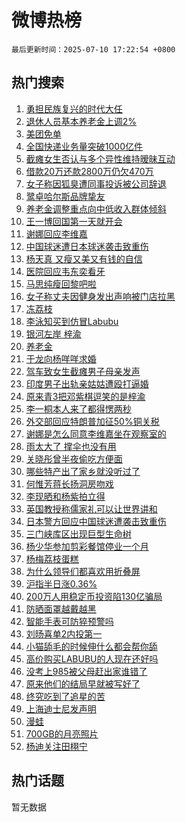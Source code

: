 # 微博热榜

`最后更新时间：2025-07-10 17:22:54 +0800`

## 热门搜索

1. [勇担民族复兴的时代大任](https://m.weibo.cn/search?containerid=100103type%3D1%26t%3D10%26q%3D%23%E5%8B%87%E6%8B%85%E6%B0%91%E6%97%8F%E5%A4%8D%E5%85%B4%E7%9A%84%E6%97%B6%E4%BB%A3%E5%A4%A7%E4%BB%BB%23&stream_entry_id=51&isnewpage=1&extparam=seat%3D1%26dgr%3D0%26cate%3D10103%26q%3D%2523%25E5%258B%2587%25E6%258B%2585%25E6%25B0%2591%25E6%2597%258F%25E5%25A4%258D%25E5%2585%25B4%25E7%259A%2584%25E6%2597%25B6%25E4%25BB%25A3%25E5%25A4%25A7%25E4%25BB%25BB%2523%26stream_entry_id%3D51%26filter_type%3Drealtimehot%26pos%3D0%26c_type%3D51%26display_time%3D1752139373%26pre_seqid%3D175213937324800560108)
1. [退休人员基本养老金上调2%](https://m.weibo.cn/search?containerid=100103type%3D1%26t%3D10%26q%3D%23%E9%80%80%E4%BC%91%E4%BA%BA%E5%91%98%E5%9F%BA%E6%9C%AC%E5%85%BB%E8%80%81%E9%87%91%E4%B8%8A%E8%B0%832%25%23&stream_entry_id=31&isnewpage=1&extparam=seat%3D1%26dgr%3D0%26realpos%3D1%26filter_type%3Drealtimehot%26pos%3D0%26c_type%3D31%26cate%3D5001%26flag%3D1%26band_rank%3D1%26lcate%3D5001%26stream_entry_id%3D31%26q%3D%2523%25E9%2580%2580%25E4%25BC%2591%25E4%25BA%25BA%25E5%2591%2598%25E5%259F%25BA%25E6%259C%25AC%25E5%2585%25BB%25E8%2580%2581%25E9%2587%2591%25E4%25B8%258A%25E8%25B0%25832%2525%2523%26display_time%3D1752139373%26pre_seqid%3D175213937324800560108)
1. [美团免单](https://m.weibo.cn/search?containerid=100103type%3D1%26t%3D10%26q%3D%E7%BE%8E%E5%9B%A2%E5%85%8D%E5%8D%95&stream_entry_id=31&isnewpage=1&extparam=seat%3D1%26dgr%3D0%26realpos%3D2%26filter_type%3Drealtimehot%26pos%3D1%26c_type%3D31%26cate%3D5001%26flag%3D2%26band_rank%3D2%26lcate%3D5001%26stream_entry_id%3D31%26q%3D%25E7%25BE%258E%25E5%259B%25A2%25E5%2585%258D%25E5%258D%2595%26display_time%3D1752139373%26pre_seqid%3D175213937324800560108)
1. [全国快递业务量突破1000亿件](https://m.weibo.cn/search?containerid=100103type%3D1%26t%3D10%26q%3D%23%E5%85%A8%E5%9B%BD%E5%BF%AB%E9%80%92%E4%B8%9A%E5%8A%A1%E9%87%8F%E7%AA%81%E7%A0%B41000%E4%BA%BF%E4%BB%B6%23&stream_entry_id=31&isnewpage=1&extparam=seat%3D1%26dgr%3D0%26realpos%3D3%26filter_type%3Drealtimehot%26pos%3D2%26c_type%3D31%26cate%3D5001%26flag%3D0%26band_rank%3D3%26lcate%3D5001%26stream_entry_id%3D31%26q%3D%2523%25E5%2585%25A8%25E5%259B%25BD%25E5%25BF%25AB%25E9%2580%2592%25E4%25B8%259A%25E5%258A%25A1%25E9%2587%258F%25E7%25AA%2581%25E7%25A0%25B41000%25E4%25BA%25BF%25E4%25BB%25B6%2523%26display_time%3D1752139373%26pre_seqid%3D175213937324800560108)
1. [截瘫女生否认与多个异性维持暧昧互动](https://m.weibo.cn/search?containerid=100103type%3D1%26t%3D10%26q%3D%23%E6%88%AA%E7%98%AB%E5%A5%B3%E7%94%9F%E5%90%A6%E8%AE%A4%E4%B8%8E%E5%A4%9A%E4%B8%AA%E5%BC%82%E6%80%A7%E7%BB%B4%E6%8C%81%E6%9A%A7%E6%98%A7%E4%BA%92%E5%8A%A8%23&stream_entry_id=31&isnewpage=1&extparam=seat%3D1%26dgr%3D0%26realpos%3D4%26filter_type%3Drealtimehot%26pos%3D3%26c_type%3D31%26cate%3D5001%26flag%3D0%26band_rank%3D4%26lcate%3D5001%26stream_entry_id%3D31%26q%3D%2523%25E6%2588%25AA%25E7%2598%25AB%25E5%25A5%25B3%25E7%2594%259F%25E5%2590%25A6%25E8%25AE%25A4%25E4%25B8%258E%25E5%25A4%259A%25E4%25B8%25AA%25E5%25BC%2582%25E6%2580%25A7%25E7%25BB%25B4%25E6%258C%2581%25E6%259A%25A7%25E6%2598%25A7%25E4%25BA%2592%25E5%258A%25A8%2523%26display_time%3D1752139373%26pre_seqid%3D175213937324800560108)
1. [借款20万还款2800万仍欠470万](https://m.weibo.cn/search?containerid=100103type%3D1%26t%3D10%26q%3D%23%E5%80%9F%E6%AC%BE20%E4%B8%87%E8%BF%98%E6%AC%BE2800%E4%B8%87%E4%BB%8D%E6%AC%A0470%E4%B8%87%23&stream_entry_id=31&isnewpage=1&extparam=seat%3D1%26dgr%3D0%26realpos%3D5%26filter_type%3Drealtimehot%26pos%3D4%26c_type%3D31%26cate%3D5001%26flag%3D0%26band_rank%3D5%26lcate%3D5001%26stream_entry_id%3D31%26q%3D%2523%25E5%2580%259F%25E6%25AC%25BE20%25E4%25B8%2587%25E8%25BF%2598%25E6%25AC%25BE2800%25E4%25B8%2587%25E4%25BB%258D%25E6%25AC%25A0470%25E4%25B8%2587%2523%26display_time%3D1752139373%26pre_seqid%3D175213937324800560108)
1. [女子称因狐臭遭同事投诉被公司辞退](https://m.weibo.cn/search?containerid=100103type%3D1%26t%3D10%26q%3D%23%E5%A5%B3%E5%AD%90%E7%A7%B0%E5%9B%A0%E7%8B%90%E8%87%AD%E9%81%AD%E5%90%8C%E4%BA%8B%E6%8A%95%E8%AF%89%E8%A2%AB%E5%85%AC%E5%8F%B8%E8%BE%9E%E9%80%80%23&stream_entry_id=31&isnewpage=1&extparam=seat%3D1%26dgr%3D0%26realpos%3D6%26filter_type%3Drealtimehot%26pos%3D5%26c_type%3D31%26cate%3D5001%26flag%3D1%26band_rank%3D6%26lcate%3D5001%26stream_entry_id%3D31%26q%3D%2523%25E5%25A5%25B3%25E5%25AD%2590%25E7%25A7%25B0%25E5%259B%25A0%25E7%258B%2590%25E8%2587%25AD%25E9%2581%25AD%25E5%2590%258C%25E4%25BA%258B%25E6%258A%2595%25E8%25AF%2589%25E8%25A2%25AB%25E5%2585%25AC%25E5%258F%25B8%25E8%25BE%259E%25E9%2580%2580%2523%26display_time%3D1752139373%26pre_seqid%3D175213937324800560108)
1. [鹭卓哈尔斯品牌挚友](https://m.weibo.cn/search?containerid=100103type%3D1%26t%3D10%26q%3D%23%E9%B9%AD%E5%8D%93%E5%93%88%E5%B0%94%E6%96%AF%E5%93%81%E7%89%8C%E6%8C%9A%E5%8F%8B%23&stream_entry_id=31&isnewpage=1&extparam=seat%3D1%26dgr%3D0%26adid%3D293317%26filter_type%3Drealtimehot%26pos%3D6%26c_type%3D31%26is_ad_pos%3D1%26cate%3D5001%26stream_entry_id%3D31%26topic_ad%3D1%26band_rank%3D7%26lcate%3D5001%26q%3D%2523%25E9%25B9%25AD%25E5%258D%2593%25E5%2593%2588%25E5%25B0%2594%25E6%2596%25AF%25E5%2593%2581%25E7%2589%258C%25E6%258C%259A%25E5%258F%258B%2523%26display_time%3D1752139373%26pre_seqid%3D175213937324800560108)
1. [养老金调整重点向中低收入群体倾斜](https://m.weibo.cn/search?containerid=100103type%3D1%26t%3D10%26q%3D%23%E5%85%BB%E8%80%81%E9%87%91%E8%B0%83%E6%95%B4%E9%87%8D%E7%82%B9%E5%90%91%E4%B8%AD%E4%BD%8E%E6%94%B6%E5%85%A5%E7%BE%A4%E4%BD%93%E5%80%BE%E6%96%9C%23&stream_entry_id=31&isnewpage=1&extparam=seat%3D1%26dgr%3D0%26realpos%3D7%26filter_type%3Drealtimehot%26pos%3D7%26c_type%3D31%26cate%3D5001%26flag%3D1%26band_rank%3D7%26lcate%3D5001%26stream_entry_id%3D31%26q%3D%2523%25E5%2585%25BB%25E8%2580%2581%25E9%2587%2591%25E8%25B0%2583%25E6%2595%25B4%25E9%2587%258D%25E7%2582%25B9%25E5%2590%2591%25E4%25B8%25AD%25E4%25BD%258E%25E6%2594%25B6%25E5%2585%25A5%25E7%25BE%25A4%25E4%25BD%2593%25E5%2580%25BE%25E6%2596%259C%2523%26display_time%3D1752139373%26pre_seqid%3D175213937324800560108)
1. [王一博回国第一天就开会](https://m.weibo.cn/search?containerid=100103type%3D1%26t%3D10%26q%3D%23%E7%8E%8B%E4%B8%80%E5%8D%9A%E5%9B%9E%E5%9B%BD%E7%AC%AC%E4%B8%80%E5%A4%A9%E5%B0%B1%E5%BC%80%E4%BC%9A%23&stream_entry_id=31&isnewpage=1&extparam=seat%3D1%26dgr%3D0%26realpos%3D8%26filter_type%3Drealtimehot%26pos%3D8%26c_type%3D31%26cate%3D5001%26flag%3D1%26band_rank%3D8%26lcate%3D5001%26stream_entry_id%3D31%26q%3D%2523%25E7%258E%258B%25E4%25B8%2580%25E5%258D%259A%25E5%259B%259E%25E5%259B%25BD%25E7%25AC%25AC%25E4%25B8%2580%25E5%25A4%25A9%25E5%25B0%25B1%25E5%25BC%2580%25E4%25BC%259A%2523%26display_time%3D1752139373%26pre_seqid%3D175213937324800560108)
1. [谢娜回应李维嘉](https://m.weibo.cn/search?containerid=100103type%3D1%26t%3D10%26q%3D%23%E8%B0%A2%E5%A8%9C%E5%9B%9E%E5%BA%94%E6%9D%8E%E7%BB%B4%E5%98%89%23&stream_entry_id=31&isnewpage=1&extparam=seat%3D1%26dgr%3D0%26realpos%3D9%26filter_type%3Drealtimehot%26pos%3D9%26c_type%3D31%26cate%3D5001%26flag%3D1%26band_rank%3D9%26lcate%3D5001%26stream_entry_id%3D31%26q%3D%2523%25E8%25B0%25A2%25E5%25A8%259C%25E5%259B%259E%25E5%25BA%2594%25E6%259D%258E%25E7%25BB%25B4%25E5%2598%2589%2523%26display_time%3D1752139373%26pre_seqid%3D175213937324800560108)
1. [中国球迷遭日本球迷袭击致重伤](https://m.weibo.cn/search?containerid=100103type%3D1%26t%3D10%26q%3D%23%E4%B8%AD%E5%9B%BD%E7%90%83%E8%BF%B7%E9%81%AD%E6%97%A5%E6%9C%AC%E7%90%83%E8%BF%B7%E8%A2%AD%E5%87%BB%E8%87%B4%E9%87%8D%E4%BC%A4%23&stream_entry_id=31&isnewpage=1&extparam=seat%3D1%26dgr%3D0%26realpos%3D10%26filter_type%3Drealtimehot%26pos%3D10%26c_type%3D31%26cate%3D5001%26flag%3D0%26band_rank%3D10%26lcate%3D5001%26stream_entry_id%3D31%26q%3D%2523%25E4%25B8%25AD%25E5%259B%25BD%25E7%2590%2583%25E8%25BF%25B7%25E9%2581%25AD%25E6%2597%25A5%25E6%259C%25AC%25E7%2590%2583%25E8%25BF%25B7%25E8%25A2%25AD%25E5%2587%25BB%25E8%2587%25B4%25E9%2587%258D%25E4%25BC%25A4%2523%26display_time%3D1752139373%26pre_seqid%3D175213937324800560108)
1. [杨天真 又瘦又美又有钱的自信](https://m.weibo.cn/search?containerid=100103type%3D1%26t%3D10%26q%3D%E6%9D%A8%E5%A4%A9%E7%9C%9F+%E5%8F%88%E7%98%A6%E5%8F%88%E7%BE%8E%E5%8F%88%E6%9C%89%E9%92%B1%E7%9A%84%E8%87%AA%E4%BF%A1&stream_entry_id=31&isnewpage=1&extparam=seat%3D1%26dgr%3D0%26realpos%3D11%26filter_type%3Drealtimehot%26pos%3D11%26c_type%3D31%26cate%3D5001%26flag%3D1%26band_rank%3D11%26lcate%3D5001%26stream_entry_id%3D31%26q%3D%25E6%259D%25A8%25E5%25A4%25A9%25E7%259C%259F%2520%25E5%258F%2588%25E7%2598%25A6%25E5%258F%2588%25E7%25BE%258E%25E5%258F%2588%25E6%259C%2589%25E9%2592%25B1%25E7%259A%2584%25E8%2587%25AA%25E4%25BF%25A1%26display_time%3D1752139373%26pre_seqid%3D175213937324800560108)
1. [医院回应韦东奕看牙](https://m.weibo.cn/search?containerid=100103type%3D1%26t%3D10%26q%3D%23%E5%8C%BB%E9%99%A2%E5%9B%9E%E5%BA%94%E9%9F%A6%E4%B8%9C%E5%A5%95%E7%9C%8B%E7%89%99%23&stream_entry_id=31&isnewpage=1&extparam=seat%3D1%26dgr%3D0%26realpos%3D12%26filter_type%3Drealtimehot%26pos%3D12%26c_type%3D31%26cate%3D5001%26flag%3D1%26band_rank%3D12%26lcate%3D5001%26stream_entry_id%3D31%26q%3D%2523%25E5%258C%25BB%25E9%2599%25A2%25E5%259B%259E%25E5%25BA%2594%25E9%259F%25A6%25E4%25B8%259C%25E5%25A5%2595%25E7%259C%258B%25E7%2589%2599%2523%26display_time%3D1752139373%26pre_seqid%3D175213937324800560108)
1. [马思纯瘦回黎吧啦](https://m.weibo.cn/search?containerid=100103type%3D1%26t%3D10%26q%3D%E9%A9%AC%E6%80%9D%E7%BA%AF%E7%98%A6%E5%9B%9E%E9%BB%8E%E5%90%A7%E5%95%A6&stream_entry_id=31&isnewpage=1&extparam=seat%3D1%26dgr%3D0%26realpos%3D13%26filter_type%3Drealtimehot%26pos%3D13%26c_type%3D31%26cate%3D5001%26flag%3D2%26band_rank%3D13%26lcate%3D5001%26stream_entry_id%3D31%26q%3D%25E9%25A9%25AC%25E6%2580%259D%25E7%25BA%25AF%25E7%2598%25A6%25E5%259B%259E%25E9%25BB%258E%25E5%2590%25A7%25E5%2595%25A6%26display_time%3D1752139373%26pre_seqid%3D175213937324800560108)
1. [女子称丈夫因健身发出声响被门店拉黑](https://m.weibo.cn/search?containerid=100103type%3D1%26t%3D10%26q%3D%23%E5%A5%B3%E5%AD%90%E7%A7%B0%E4%B8%88%E5%A4%AB%E5%9B%A0%E5%81%A5%E8%BA%AB%E5%8F%91%E5%87%BA%E5%A3%B0%E5%93%8D%E8%A2%AB%E9%97%A8%E5%BA%97%E6%8B%89%E9%BB%91%23&stream_entry_id=31&isnewpage=1&extparam=seat%3D1%26dgr%3D0%26realpos%3D14%26filter_type%3Drealtimehot%26pos%3D14%26c_type%3D31%26cate%3D5001%26flag%3D1%26band_rank%3D14%26lcate%3D5001%26stream_entry_id%3D31%26q%3D%2523%25E5%25A5%25B3%25E5%25AD%2590%25E7%25A7%25B0%25E4%25B8%2588%25E5%25A4%25AB%25E5%259B%25A0%25E5%2581%25A5%25E8%25BA%25AB%25E5%258F%2591%25E5%2587%25BA%25E5%25A3%25B0%25E5%2593%258D%25E8%25A2%25AB%25E9%2597%25A8%25E5%25BA%2597%25E6%258B%2589%25E9%25BB%2591%2523%26display_time%3D1752139373%26pre_seqid%3D175213937324800560108)
1. [冻荔枝](https://m.weibo.cn/search?containerid=100103type%3D1%26t%3D10%26q%3D%E5%86%BB%E8%8D%94%E6%9E%9D&stream_entry_id=31&isnewpage=1&extparam=seat%3D1%26dgr%3D0%26realpos%3D15%26filter_type%3Drealtimehot%26pos%3D15%26c_type%3D31%26cate%3D5001%26flag%3D1%26band_rank%3D15%26lcate%3D5001%26stream_entry_id%3D31%26q%3D%25E5%2586%25BB%25E8%258D%2594%25E6%259E%259D%26display_time%3D1752139373%26pre_seqid%3D175213937324800560108)
1. [李泳知买到仿冒Labubu](https://m.weibo.cn/search?containerid=100103type%3D1%26t%3D10%26q%3D%23%E6%9D%8E%E6%B3%B3%E7%9F%A5%E4%B9%B0%E5%88%B0%E4%BB%BF%E5%86%92Labubu%23&stream_entry_id=31&isnewpage=1&extparam=seat%3D1%26dgr%3D0%26realpos%3D16%26filter_type%3Drealtimehot%26pos%3D16%26c_type%3D31%26cate%3D5001%26flag%3D1%26band_rank%3D16%26lcate%3D5001%26stream_entry_id%3D31%26q%3D%2523%25E6%259D%258E%25E6%25B3%25B3%25E7%259F%25A5%25E4%25B9%25B0%25E5%2588%25B0%25E4%25BB%25BF%25E5%2586%2592Labubu%2523%26display_time%3D1752139373%26pre_seqid%3D175213937324800560108)
1. [银河左岸 梓渝](https://m.weibo.cn/search?containerid=100103type%3D1%26t%3D10%26q%3D%E9%93%B6%E6%B2%B3%E5%B7%A6%E5%B2%B8+%E6%A2%93%E6%B8%9D&stream_entry_id=31&isnewpage=1&extparam=seat%3D1%26dgr%3D0%26realpos%3D17%26filter_type%3Drealtimehot%26pos%3D17%26c_type%3D31%26cate%3D5001%26flag%3D0%26band_rank%3D17%26lcate%3D5001%26stream_entry_id%3D31%26q%3D%25E9%2593%25B6%25E6%25B2%25B3%25E5%25B7%25A6%25E5%25B2%25B8%2520%25E6%25A2%2593%25E6%25B8%259D%26display_time%3D1752139373%26pre_seqid%3D175213937324800560108)
1. [养老金](https://m.weibo.cn/search?containerid=100103type%3D1%26t%3D10%26q%3D%E5%85%BB%E8%80%81%E9%87%91&stream_entry_id=31&isnewpage=1&extparam=seat%3D1%26dgr%3D0%26realpos%3D18%26filter_type%3Drealtimehot%26pos%3D18%26c_type%3D31%26cate%3D5001%26flag%3D1%26band_rank%3D18%26lcate%3D5001%26stream_entry_id%3D31%26q%3D%25E5%2585%25BB%25E8%2580%2581%25E9%2587%2591%26display_time%3D1752139373%26pre_seqid%3D175213937324800560108)
1. [于龙向杨咩咩求婚](https://m.weibo.cn/search?containerid=100103type%3D1%26t%3D10%26q%3D%E4%BA%8E%E9%BE%99%E5%90%91%E6%9D%A8%E5%92%A9%E5%92%A9%E6%B1%82%E5%A9%9A&stream_entry_id=31&isnewpage=1&extparam=seat%3D1%26dgr%3D0%26realpos%3D19%26filter_type%3Drealtimehot%26pos%3D19%26c_type%3D31%26cate%3D5001%26flag%3D1%26band_rank%3D19%26lcate%3D5001%26stream_entry_id%3D31%26q%3D%25E4%25BA%258E%25E9%25BE%2599%25E5%2590%2591%25E6%259D%25A8%25E5%2592%25A9%25E5%2592%25A9%25E6%25B1%2582%25E5%25A9%259A%26display_time%3D1752139373%26pre_seqid%3D175213937324800560108)
1. [驾车致女生截瘫男子母亲发声](https://m.weibo.cn/search?containerid=100103type%3D1%26t%3D10%26q%3D%23%E9%A9%BE%E8%BD%A6%E8%87%B4%E5%A5%B3%E7%94%9F%E6%88%AA%E7%98%AB%E7%94%B7%E5%AD%90%E6%AF%8D%E4%BA%B2%E5%8F%91%E5%A3%B0%23&stream_entry_id=31&isnewpage=1&extparam=seat%3D1%26dgr%3D0%26realpos%3D20%26filter_type%3Drealtimehot%26pos%3D20%26c_type%3D31%26cate%3D5001%26flag%3D0%26band_rank%3D20%26lcate%3D5001%26stream_entry_id%3D31%26q%3D%2523%25E9%25A9%25BE%25E8%25BD%25A6%25E8%2587%25B4%25E5%25A5%25B3%25E7%2594%259F%25E6%2588%25AA%25E7%2598%25AB%25E7%2594%25B7%25E5%25AD%2590%25E6%25AF%258D%25E4%25BA%25B2%25E5%258F%2591%25E5%25A3%25B0%2523%26display_time%3D1752139373%26pre_seqid%3D175213937324800560108)
1. [印度男子出轨亲姑姑遭殴打逼婚](https://m.weibo.cn/search?containerid=100103type%3D1%26t%3D10%26q%3D%23%E5%8D%B0%E5%BA%A6%E7%94%B7%E5%AD%90%E5%87%BA%E8%BD%A8%E4%BA%B2%E5%A7%91%E5%A7%91%E9%81%AD%E6%AE%B4%E6%89%93%E9%80%BC%E5%A9%9A%23&stream_entry_id=31&isnewpage=1&extparam=seat%3D1%26dgr%3D0%26realpos%3D21%26filter_type%3Drealtimehot%26pos%3D21%26c_type%3D31%26cate%3D5001%26flag%3D0%26band_rank%3D21%26lcate%3D5001%26stream_entry_id%3D31%26q%3D%2523%25E5%258D%25B0%25E5%25BA%25A6%25E7%2594%25B7%25E5%25AD%2590%25E5%2587%25BA%25E8%25BD%25A8%25E4%25BA%25B2%25E5%25A7%2591%25E5%25A7%2591%25E9%2581%25AD%25E6%25AE%25B4%25E6%2589%2593%25E9%2580%25BC%25E5%25A9%259A%2523%26display_time%3D1752139373%26pre_seqid%3D175213937324800560108)
1. [原来青3把邓紫棋逗笑的是梓渝](https://m.weibo.cn/search?containerid=100103type%3D1%26t%3D10%26q%3D%E5%8E%9F%E6%9D%A5%E9%9D%923%E6%8A%8A%E9%82%93%E7%B4%AB%E6%A3%8B%E9%80%97%E7%AC%91%E7%9A%84%E6%98%AF%E6%A2%93%E6%B8%9D&stream_entry_id=31&isnewpage=1&extparam=seat%3D1%26dgr%3D0%26realpos%3D22%26filter_type%3Drealtimehot%26pos%3D22%26c_type%3D31%26cate%3D5001%26flag%3D1%26band_rank%3D22%26lcate%3D5001%26stream_entry_id%3D31%26q%3D%25E5%258E%259F%25E6%259D%25A5%25E9%259D%25923%25E6%258A%258A%25E9%2582%2593%25E7%25B4%25AB%25E6%25A3%258B%25E9%2580%2597%25E7%25AC%2591%25E7%259A%2584%25E6%2598%25AF%25E6%25A2%2593%25E6%25B8%259D%26display_time%3D1752139373%26pre_seqid%3D175213937324800560108)
1. [李一桐本人来了都得愣两秒](https://m.weibo.cn/search?containerid=100103type%3D1%26t%3D10%26q%3D%E6%9D%8E%E4%B8%80%E6%A1%90%E6%9C%AC%E4%BA%BA%E6%9D%A5%E4%BA%86%E9%83%BD%E5%BE%97%E6%84%A3%E4%B8%A4%E7%A7%92&stream_entry_id=31&isnewpage=1&extparam=seat%3D1%26dgr%3D0%26realpos%3D23%26filter_type%3Drealtimehot%26pos%3D23%26c_type%3D31%26cate%3D5001%26flag%3D1%26band_rank%3D23%26lcate%3D5001%26stream_entry_id%3D31%26q%3D%25E6%259D%258E%25E4%25B8%2580%25E6%25A1%2590%25E6%259C%25AC%25E4%25BA%25BA%25E6%259D%25A5%25E4%25BA%2586%25E9%2583%25BD%25E5%25BE%2597%25E6%2584%25A3%25E4%25B8%25A4%25E7%25A7%2592%26display_time%3D1752139373%26pre_seqid%3D175213937324800560108)
1. [外交部回应特朗普加征50%铜关税](https://m.weibo.cn/search?containerid=100103type%3D1%26t%3D10%26q%3D%23%E5%A4%96%E4%BA%A4%E9%83%A8%E5%9B%9E%E5%BA%94%E7%89%B9%E6%9C%97%E6%99%AE%E5%8A%A0%E5%BE%8150%25%E9%93%9C%E5%85%B3%E7%A8%8E%23&stream_entry_id=31&isnewpage=1&extparam=seat%3D1%26dgr%3D0%26realpos%3D24%26filter_type%3Drealtimehot%26pos%3D24%26c_type%3D31%26cate%3D5001%26flag%3D1%26band_rank%3D24%26lcate%3D5001%26stream_entry_id%3D31%26q%3D%2523%25E5%25A4%2596%25E4%25BA%25A4%25E9%2583%25A8%25E5%259B%259E%25E5%25BA%2594%25E7%2589%25B9%25E6%259C%2597%25E6%2599%25AE%25E5%258A%25A0%25E5%25BE%258150%2525%25E9%2593%259C%25E5%2585%25B3%25E7%25A8%258E%2523%26display_time%3D1752139373%26pre_seqid%3D175213937324800560108)
1. [谢娜是怎么同意李维嘉坐在观察室的](https://m.weibo.cn/search?containerid=100103type%3D1%26t%3D10%26q%3D%E8%B0%A2%E5%A8%9C%E6%98%AF%E6%80%8E%E4%B9%88%E5%90%8C%E6%84%8F%E6%9D%8E%E7%BB%B4%E5%98%89%E5%9D%90%E5%9C%A8%E8%A7%82%E5%AF%9F%E5%AE%A4%E7%9A%84&stream_entry_id=31&isnewpage=1&extparam=seat%3D1%26dgr%3D0%26realpos%3D25%26filter_type%3Drealtimehot%26pos%3D25%26c_type%3D31%26cate%3D5001%26flag%3D1%26band_rank%3D25%26lcate%3D5001%26stream_entry_id%3D31%26q%3D%25E8%25B0%25A2%25E5%25A8%259C%25E6%2598%25AF%25E6%2580%258E%25E4%25B9%2588%25E5%2590%258C%25E6%2584%258F%25E6%259D%258E%25E7%25BB%25B4%25E5%2598%2589%25E5%259D%2590%25E5%259C%25A8%25E8%25A7%2582%25E5%25AF%259F%25E5%25AE%25A4%25E7%259A%2584%26display_time%3D1752139373%26pre_seqid%3D175213937324800560108)
1. [雨太大了 撑伞也没有用](https://m.weibo.cn/search?containerid=100103type%3D1%26t%3D10%26q%3D%E9%9B%A8%E5%A4%AA%E5%A4%A7%E4%BA%86+%E6%92%91%E4%BC%9E%E4%B9%9F%E6%B2%A1%E6%9C%89%E7%94%A8&stream_entry_id=31&isnewpage=1&extparam=seat%3D1%26dgr%3D0%26realpos%3D26%26filter_type%3Drealtimehot%26pos%3D26%26c_type%3D31%26cate%3D5001%26flag%3D1%26band_rank%3D26%26lcate%3D5001%26stream_entry_id%3D31%26q%3D%25E9%259B%25A8%25E5%25A4%25AA%25E5%25A4%25A7%25E4%25BA%2586%2520%25E6%2592%2591%25E4%25BC%259E%25E4%25B9%259F%25E6%25B2%25A1%25E6%259C%2589%25E7%2594%25A8%26display_time%3D1752139373%26pre_seqid%3D175213937324800560108)
1. [关晓彤曾半夜偷吃方便面](https://m.weibo.cn/search?containerid=100103type%3D1%26t%3D10%26q%3D%23%E5%85%B3%E6%99%93%E5%BD%A4%E6%9B%BE%E5%8D%8A%E5%A4%9C%E5%81%B7%E5%90%83%E6%96%B9%E4%BE%BF%E9%9D%A2%23&stream_entry_id=31&isnewpage=1&extparam=seat%3D1%26dgr%3D0%26realpos%3D27%26filter_type%3Drealtimehot%26pos%3D27%26c_type%3D31%26cate%3D5001%26flag%3D0%26band_rank%3D27%26lcate%3D5001%26stream_entry_id%3D31%26q%3D%2523%25E5%2585%25B3%25E6%2599%2593%25E5%25BD%25A4%25E6%259B%25BE%25E5%258D%258A%25E5%25A4%259C%25E5%2581%25B7%25E5%2590%2583%25E6%2596%25B9%25E4%25BE%25BF%25E9%259D%25A2%2523%26display_time%3D1752139373%26pre_seqid%3D175213937324800560108)
1. [哪些特产出了家乡就没听过了](https://m.weibo.cn/search?containerid=100103type%3D1%26t%3D10%26q%3D%E5%93%AA%E4%BA%9B%E7%89%B9%E4%BA%A7%E5%87%BA%E4%BA%86%E5%AE%B6%E4%B9%A1%E5%B0%B1%E6%B2%A1%E5%90%AC%E8%BF%87%E4%BA%86&stream_entry_id=31&isnewpage=1&extparam=seat%3D1%26dgr%3D0%26realpos%3D28%26filter_type%3Drealtimehot%26pos%3D28%26c_type%3D31%26cate%3D5001%26flag%3D1%26band_rank%3D28%26lcate%3D5001%26stream_entry_id%3D31%26q%3D%25E5%2593%25AA%25E4%25BA%259B%25E7%2589%25B9%25E4%25BA%25A7%25E5%2587%25BA%25E4%25BA%2586%25E5%25AE%25B6%25E4%25B9%25A1%25E5%25B0%25B1%25E6%25B2%25A1%25E5%2590%25AC%25E8%25BF%2587%25E4%25BA%2586%26display_time%3D1752139373%26pre_seqid%3D175213937324800560108)
1. [何惟芳蒋长扬洞房吻戏](https://m.weibo.cn/search?containerid=100103type%3D1%26t%3D10%26q%3D%23%E4%BD%95%E6%83%9F%E8%8A%B3%E8%92%8B%E9%95%BF%E6%89%AC%E6%B4%9E%E6%88%BF%E5%90%BB%E6%88%8F%23&stream_entry_id=31&isnewpage=1&extparam=seat%3D1%26dgr%3D0%26realpos%3D29%26filter_type%3Drealtimehot%26pos%3D29%26c_type%3D31%26cate%3D5001%26flag%3D1%26band_rank%3D29%26lcate%3D5001%26stream_entry_id%3D31%26q%3D%2523%25E4%25BD%2595%25E6%2583%259F%25E8%258A%25B3%25E8%2592%258B%25E9%2595%25BF%25E6%2589%25AC%25E6%25B4%259E%25E6%2588%25BF%25E5%2590%25BB%25E6%2588%258F%2523%26display_time%3D1752139373%26pre_seqid%3D175213937324800560108)
1. [李现晒和杨紫拍立得](https://m.weibo.cn/search?containerid=100103type%3D1%26t%3D10%26q%3D%23%E6%9D%8E%E7%8E%B0%E6%99%92%E5%92%8C%E6%9D%A8%E7%B4%AB%E6%8B%8D%E7%AB%8B%E5%BE%97%23&stream_entry_id=31&isnewpage=1&extparam=seat%3D1%26dgr%3D0%26realpos%3D30%26filter_type%3Drealtimehot%26pos%3D30%26c_type%3D31%26cate%3D5001%26flag%3D0%26band_rank%3D30%26lcate%3D5001%26stream_entry_id%3D31%26q%3D%2523%25E6%259D%258E%25E7%258E%25B0%25E6%2599%2592%25E5%2592%258C%25E6%259D%25A8%25E7%25B4%25AB%25E6%258B%258D%25E7%25AB%258B%25E5%25BE%2597%2523%26display_time%3D1752139373%26pre_seqid%3D175213937324800560108)
1. [英国教授称儒家礼可以让世界讲和](https://m.weibo.cn/search?containerid=100103type%3D1%26t%3D10%26q%3D%23%E8%8B%B1%E5%9B%BD%E6%95%99%E6%8E%88%E7%A7%B0%E5%84%92%E5%AE%B6%E7%A4%BC%E5%8F%AF%E4%BB%A5%E8%AE%A9%E4%B8%96%E7%95%8C%E8%AE%B2%E5%92%8C%23&stream_entry_id=31&isnewpage=1&extparam=seat%3D1%26dgr%3D0%26realpos%3D31%26filter_type%3Drealtimehot%26pos%3D31%26c_type%3D31%26cate%3D5001%26flag%3D0%26band_rank%3D31%26lcate%3D5001%26stream_entry_id%3D31%26q%3D%2523%25E8%258B%25B1%25E5%259B%25BD%25E6%2595%2599%25E6%258E%2588%25E7%25A7%25B0%25E5%2584%2592%25E5%25AE%25B6%25E7%25A4%25BC%25E5%258F%25AF%25E4%25BB%25A5%25E8%25AE%25A9%25E4%25B8%2596%25E7%2595%258C%25E8%25AE%25B2%25E5%2592%258C%2523%26display_time%3D1752139373%26pre_seqid%3D175213937324800560108)
1. [日本警方回应中国球迷遭袭击致重伤](https://m.weibo.cn/search?containerid=100103type%3D1%26t%3D10%26q%3D%23%E6%97%A5%E6%9C%AC%E8%AD%A6%E6%96%B9%E5%9B%9E%E5%BA%94%E4%B8%AD%E5%9B%BD%E7%90%83%E8%BF%B7%E9%81%AD%E8%A2%AD%E5%87%BB%E8%87%B4%E9%87%8D%E4%BC%A4%23&stream_entry_id=31&isnewpage=1&extparam=seat%3D1%26dgr%3D0%26realpos%3D32%26filter_type%3Drealtimehot%26pos%3D32%26c_type%3D31%26cate%3D5001%26flag%3D1%26band_rank%3D32%26lcate%3D5001%26stream_entry_id%3D31%26q%3D%2523%25E6%2597%25A5%25E6%259C%25AC%25E8%25AD%25A6%25E6%2596%25B9%25E5%259B%259E%25E5%25BA%2594%25E4%25B8%25AD%25E5%259B%25BD%25E7%2590%2583%25E8%25BF%25B7%25E9%2581%25AD%25E8%25A2%25AD%25E5%2587%25BB%25E8%2587%25B4%25E9%2587%258D%25E4%25BC%25A4%2523%26display_time%3D1752139373%26pre_seqid%3D175213937324800560108)
1. [三门峡库区出现巨型生命树](https://m.weibo.cn/search?containerid=100103type%3D1%26t%3D10%26q%3D%23%E4%B8%89%E9%97%A8%E5%B3%A1%E5%BA%93%E5%8C%BA%E5%87%BA%E7%8E%B0%E5%B7%A8%E5%9E%8B%E7%94%9F%E5%91%BD%E6%A0%91%23&stream_entry_id=31&isnewpage=1&extparam=seat%3D1%26dgr%3D0%26realpos%3D33%26filter_type%3Drealtimehot%26pos%3D33%26c_type%3D31%26cate%3D5001%26flag%3D1%26band_rank%3D33%26lcate%3D5001%26stream_entry_id%3D31%26q%3D%2523%25E4%25B8%2589%25E9%2597%25A8%25E5%25B3%25A1%25E5%25BA%2593%25E5%258C%25BA%25E5%2587%25BA%25E7%258E%25B0%25E5%25B7%25A8%25E5%259E%258B%25E7%2594%259F%25E5%2591%25BD%25E6%25A0%2591%2523%26display_time%3D1752139373%26pre_seqid%3D175213937324800560108)
1. [杨少华参加剪彩餐馆停业一个月](https://m.weibo.cn/search?containerid=100103type%3D1%26t%3D10%26q%3D%23%E6%9D%A8%E5%B0%91%E5%8D%8E%E5%8F%82%E5%8A%A0%E5%89%AA%E5%BD%A9%E9%A4%90%E9%A6%86%E5%81%9C%E4%B8%9A%E4%B8%80%E4%B8%AA%E6%9C%88%23&stream_entry_id=31&isnewpage=1&extparam=seat%3D1%26dgr%3D0%26realpos%3D34%26filter_type%3Drealtimehot%26pos%3D34%26c_type%3D31%26cate%3D5001%26flag%3D1%26band_rank%3D34%26lcate%3D5001%26stream_entry_id%3D31%26q%3D%2523%25E6%259D%25A8%25E5%25B0%2591%25E5%258D%258E%25E5%258F%2582%25E5%258A%25A0%25E5%2589%25AA%25E5%25BD%25A9%25E9%25A4%2590%25E9%25A6%2586%25E5%2581%259C%25E4%25B8%259A%25E4%25B8%2580%25E4%25B8%25AA%25E6%259C%2588%2523%26display_time%3D1752139373%26pre_seqid%3D175213937324800560108)
1. [杨梅荔枝蛋糕](https://m.weibo.cn/search?containerid=100103type%3D1%26t%3D10%26q%3D%E6%9D%A8%E6%A2%85%E8%8D%94%E6%9E%9D%E8%9B%8B%E7%B3%95&stream_entry_id=31&isnewpage=1&extparam=seat%3D1%26dgr%3D0%26realpos%3D35%26filter_type%3Drealtimehot%26pos%3D35%26c_type%3D31%26cate%3D5001%26flag%3D1%26band_rank%3D35%26lcate%3D5001%26stream_entry_id%3D31%26q%3D%25E6%259D%25A8%25E6%25A2%2585%25E8%258D%2594%25E6%259E%259D%25E8%259B%258B%25E7%25B3%2595%26display_time%3D1752139373%26pre_seqid%3D175213937324800560108)
1. [为什么领导们都喜欢用折叠屏](https://m.weibo.cn/search?containerid=100103type%3D1%26t%3D10%26q%3D%E4%B8%BA%E4%BB%80%E4%B9%88%E9%A2%86%E5%AF%BC%E4%BB%AC%E9%83%BD%E5%96%9C%E6%AC%A2%E7%94%A8%E6%8A%98%E5%8F%A0%E5%B1%8F&stream_entry_id=31&isnewpage=1&extparam=seat%3D1%26dgr%3D0%26realpos%3D36%26filter_type%3Drealtimehot%26pos%3D36%26c_type%3D31%26cate%3D5001%26flag%3D1%26band_rank%3D36%26lcate%3D5001%26stream_entry_id%3D31%26q%3D%25E4%25B8%25BA%25E4%25BB%2580%25E4%25B9%2588%25E9%25A2%2586%25E5%25AF%25BC%25E4%25BB%25AC%25E9%2583%25BD%25E5%2596%259C%25E6%25AC%25A2%25E7%2594%25A8%25E6%258A%2598%25E5%258F%25A0%25E5%25B1%258F%26display_time%3D1752139373%26pre_seqid%3D175213937324800560108)
1. [沪指半日涨0.36%](https://m.weibo.cn/search?containerid=100103type%3D1%26t%3D10%26q%3D%23%E6%B2%AA%E6%8C%87%E5%8D%8A%E6%97%A5%E6%B6%A80.36%25%23&stream_entry_id=31&isnewpage=1&extparam=seat%3D1%26dgr%3D0%26realpos%3D37%26filter_type%3Drealtimehot%26pos%3D37%26c_type%3D31%26cate%3D5001%26flag%3D1%26band_rank%3D37%26lcate%3D5001%26stream_entry_id%3D31%26q%3D%2523%25E6%25B2%25AA%25E6%258C%2587%25E5%258D%258A%25E6%2597%25A5%25E6%25B6%25A80.36%2525%2523%26display_time%3D1752139373%26pre_seqid%3D175213937324800560108)
1. [200万人用稳定币投资陷130亿骗局](https://m.weibo.cn/search?containerid=100103type%3D1%26t%3D10%26q%3D%23200%E4%B8%87%E4%BA%BA%E7%94%A8%E7%A8%B3%E5%AE%9A%E5%B8%81%E6%8A%95%E8%B5%84%E9%99%B7130%E4%BA%BF%E9%AA%97%E5%B1%80%23&stream_entry_id=31&isnewpage=1&extparam=seat%3D1%26dgr%3D0%26realpos%3D38%26filter_type%3Drealtimehot%26pos%3D38%26c_type%3D31%26cate%3D5001%26flag%3D1%26band_rank%3D38%26lcate%3D5001%26stream_entry_id%3D31%26q%3D%2523200%25E4%25B8%2587%25E4%25BA%25BA%25E7%2594%25A8%25E7%25A8%25B3%25E5%25AE%259A%25E5%25B8%2581%25E6%258A%2595%25E8%25B5%2584%25E9%2599%25B7130%25E4%25BA%25BF%25E9%25AA%2597%25E5%25B1%2580%2523%26display_time%3D1752139373%26pre_seqid%3D175213937324800560108)
1. [防晒面罩越戴越黑](https://m.weibo.cn/search?containerid=100103type%3D1%26t%3D10%26q%3D%23%E9%98%B2%E6%99%92%E9%9D%A2%E7%BD%A9%E8%B6%8A%E6%88%B4%E8%B6%8A%E9%BB%91%23&stream_entry_id=31&isnewpage=1&extparam=seat%3D1%26dgr%3D0%26realpos%3D39%26filter_type%3Drealtimehot%26pos%3D39%26c_type%3D31%26cate%3D5001%26flag%3D0%26band_rank%3D39%26lcate%3D5001%26stream_entry_id%3D31%26q%3D%2523%25E9%2598%25B2%25E6%2599%2592%25E9%259D%25A2%25E7%25BD%25A9%25E8%25B6%258A%25E6%2588%25B4%25E8%25B6%258A%25E9%25BB%2591%2523%26display_time%3D1752139373%26pre_seqid%3D175213937324800560108)
1. [智能手表可防猝预警吗](https://m.weibo.cn/search?containerid=100103type%3D1%26t%3D10%26q%3D%23%E6%99%BA%E8%83%BD%E6%89%8B%E8%A1%A8%E5%8F%AF%E9%98%B2%E7%8C%9D%E9%A2%84%E8%AD%A6%E5%90%97%23&stream_entry_id=31&isnewpage=1&extparam=seat%3D1%26dgr%3D0%26realpos%3D40%26filter_type%3Drealtimehot%26pos%3D40%26c_type%3D31%26cate%3D5001%26flag%3D1%26band_rank%3D40%26lcate%3D5001%26stream_entry_id%3D31%26q%3D%2523%25E6%2599%25BA%25E8%2583%25BD%25E6%2589%258B%25E8%25A1%25A8%25E5%258F%25AF%25E9%2598%25B2%25E7%258C%259D%25E9%25A2%2584%25E8%25AD%25A6%25E5%2590%2597%2523%26display_time%3D1752139373%26pre_seqid%3D175213937324800560108)
1. [刘旸喜单2内投第一](https://m.weibo.cn/search?containerid=100103type%3D1%26t%3D10%26q%3D%E5%88%98%E6%97%B8%E5%96%9C%E5%8D%952%E5%86%85%E6%8A%95%E7%AC%AC%E4%B8%80&stream_entry_id=31&isnewpage=1&extparam=seat%3D1%26dgr%3D0%26realpos%3D41%26filter_type%3Drealtimehot%26pos%3D41%26c_type%3D31%26cate%3D5001%26flag%3D1%26band_rank%3D41%26lcate%3D5001%26stream_entry_id%3D31%26q%3D%25E5%2588%2598%25E6%2597%25B8%25E5%2596%259C%25E5%258D%25952%25E5%2586%2585%25E6%258A%2595%25E7%25AC%25AC%25E4%25B8%2580%26display_time%3D1752139373%26pre_seqid%3D175213937324800560108)
1. [小猫舔毛的时候伸什么都会帮你舔](https://m.weibo.cn/search?containerid=100103type%3D1%26t%3D10%26q%3D%23%E5%B0%8F%E7%8C%AB%E8%88%94%E6%AF%9B%E7%9A%84%E6%97%B6%E5%80%99%E4%BC%B8%E4%BB%80%E4%B9%88%E9%83%BD%E4%BC%9A%E5%B8%AE%E4%BD%A0%E8%88%94%23&stream_entry_id=31&isnewpage=1&extparam=seat%3D1%26dgr%3D0%26realpos%3D42%26filter_type%3Drealtimehot%26pos%3D42%26c_type%3D31%26cate%3D5001%26flag%3D1%26band_rank%3D42%26lcate%3D5001%26stream_entry_id%3D31%26q%3D%2523%25E5%25B0%258F%25E7%258C%25AB%25E8%2588%2594%25E6%25AF%259B%25E7%259A%2584%25E6%2597%25B6%25E5%2580%2599%25E4%25BC%25B8%25E4%25BB%2580%25E4%25B9%2588%25E9%2583%25BD%25E4%25BC%259A%25E5%25B8%25AE%25E4%25BD%25A0%25E8%2588%2594%2523%26display_time%3D1752139373%26pre_seqid%3D175213937324800560108)
1. [高价购买LABUBU的人现在还好吗](https://m.weibo.cn/search?containerid=100103type%3D1%26t%3D10%26q%3D%23%E9%AB%98%E4%BB%B7%E8%B4%AD%E4%B9%B0LABUBU%E7%9A%84%E4%BA%BA%E7%8E%B0%E5%9C%A8%E8%BF%98%E5%A5%BD%E5%90%97%23&stream_entry_id=31&isnewpage=1&extparam=seat%3D1%26dgr%3D0%26realpos%3D43%26filter_type%3Drealtimehot%26pos%3D43%26c_type%3D31%26cate%3D5001%26flag%3D1%26band_rank%3D43%26lcate%3D5001%26stream_entry_id%3D31%26q%3D%2523%25E9%25AB%2598%25E4%25BB%25B7%25E8%25B4%25AD%25E4%25B9%25B0LABUBU%25E7%259A%2584%25E4%25BA%25BA%25E7%258E%25B0%25E5%259C%25A8%25E8%25BF%2598%25E5%25A5%25BD%25E5%2590%2597%2523%26display_time%3D1752139373%26pre_seqid%3D175213937324800560108)
1. [没考上985被父母赶出家谁错了](https://m.weibo.cn/search?containerid=100103type%3D1%26t%3D10%26q%3D%23%E6%B2%A1%E8%80%83%E4%B8%8A985%E8%A2%AB%E7%88%B6%E6%AF%8D%E8%B5%B6%E5%87%BA%E5%AE%B6%E8%B0%81%E9%94%99%E4%BA%86%23&stream_entry_id=31&isnewpage=1&extparam=seat%3D1%26dgr%3D0%26realpos%3D44%26filter_type%3Drealtimehot%26pos%3D44%26c_type%3D31%26cate%3D5001%26flag%3D0%26band_rank%3D44%26lcate%3D5001%26stream_entry_id%3D31%26q%3D%2523%25E6%25B2%25A1%25E8%2580%2583%25E4%25B8%258A985%25E8%25A2%25AB%25E7%2588%25B6%25E6%25AF%258D%25E8%25B5%25B6%25E5%2587%25BA%25E5%25AE%25B6%25E8%25B0%2581%25E9%2594%2599%25E4%25BA%2586%2523%26display_time%3D1752139373%26pre_seqid%3D175213937324800560108)
1. [原来他们的结局早就被写好了](https://m.weibo.cn/search?containerid=100103type%3D1%26t%3D10%26q%3D%E5%8E%9F%E6%9D%A5%E4%BB%96%E4%BB%AC%E7%9A%84%E7%BB%93%E5%B1%80%E6%97%A9%E5%B0%B1%E8%A2%AB%E5%86%99%E5%A5%BD%E4%BA%86&stream_entry_id=31&isnewpage=1&extparam=seat%3D1%26dgr%3D0%26realpos%3D45%26filter_type%3Drealtimehot%26pos%3D45%26c_type%3D31%26cate%3D5001%26flag%3D1%26band_rank%3D45%26lcate%3D5001%26stream_entry_id%3D31%26q%3D%25E5%258E%259F%25E6%259D%25A5%25E4%25BB%2596%25E4%25BB%25AC%25E7%259A%2584%25E7%25BB%2593%25E5%25B1%2580%25E6%2597%25A9%25E5%25B0%25B1%25E8%25A2%25AB%25E5%2586%2599%25E5%25A5%25BD%25E4%25BA%2586%26display_time%3D1752139373%26pre_seqid%3D175213937324800560108)
1. [终究吃到了追星的苦](https://m.weibo.cn/search?containerid=100103type%3D1%26t%3D10%26q%3D%E7%BB%88%E7%A9%B6%E5%90%83%E5%88%B0%E4%BA%86%E8%BF%BD%E6%98%9F%E7%9A%84%E8%8B%A6&stream_entry_id=31&isnewpage=1&extparam=seat%3D1%26dgr%3D0%26realpos%3D46%26filter_type%3Drealtimehot%26pos%3D46%26c_type%3D31%26cate%3D5001%26flag%3D1%26band_rank%3D46%26lcate%3D5001%26stream_entry_id%3D31%26q%3D%25E7%25BB%2588%25E7%25A9%25B6%25E5%2590%2583%25E5%2588%25B0%25E4%25BA%2586%25E8%25BF%25BD%25E6%2598%259F%25E7%259A%2584%25E8%258B%25A6%26display_time%3D1752139373%26pre_seqid%3D175213937324800560108)
1. [上海迪士尼发声明](https://m.weibo.cn/search?containerid=100103type%3D1%26t%3D10%26q%3D%23%E4%B8%8A%E6%B5%B7%E8%BF%AA%E5%A3%AB%E5%B0%BC%E5%8F%91%E5%A3%B0%E6%98%8E%23&stream_entry_id=31&isnewpage=1&extparam=seat%3D1%26dgr%3D0%26realpos%3D47%26filter_type%3Drealtimehot%26pos%3D47%26c_type%3D31%26cate%3D5001%26flag%3D1%26band_rank%3D47%26lcate%3D5001%26stream_entry_id%3D31%26q%3D%2523%25E4%25B8%258A%25E6%25B5%25B7%25E8%25BF%25AA%25E5%25A3%25AB%25E5%25B0%25BC%25E5%258F%2591%25E5%25A3%25B0%25E6%2598%258E%2523%26display_time%3D1752139373%26pre_seqid%3D175213937324800560108)
1. [漫蛙](https://m.weibo.cn/search?containerid=100103type%3D1%26t%3D10%26q%3D%E6%BC%AB%E8%9B%99&stream_entry_id=31&isnewpage=1&extparam=seat%3D1%26dgr%3D0%26realpos%3D48%26filter_type%3Drealtimehot%26pos%3D48%26c_type%3D31%26cate%3D5001%26flag%3D1%26band_rank%3D48%26lcate%3D5001%26stream_entry_id%3D31%26q%3D%25E6%25BC%25AB%25E8%259B%2599%26display_time%3D1752139373%26pre_seqid%3D175213937324800560108)
1. [700GB的月亮照片](https://m.weibo.cn/search?containerid=100103type%3D1%26t%3D10%26q%3D700GB%E7%9A%84%E6%9C%88%E4%BA%AE%E7%85%A7%E7%89%87&stream_entry_id=31&isnewpage=1&extparam=seat%3D1%26dgr%3D0%26realpos%3D49%26filter_type%3Drealtimehot%26pos%3D49%26c_type%3D31%26cate%3D5001%26flag%3D1%26band_rank%3D49%26lcate%3D5001%26stream_entry_id%3D31%26q%3D700GB%25E7%259A%2584%25E6%259C%2588%25E4%25BA%25AE%25E7%2585%25A7%25E7%2589%2587%26display_time%3D1752139373%26pre_seqid%3D175213937324800560108)
1. [杨迪关注田栩宁](https://m.weibo.cn/search?containerid=100103type%3D1%26t%3D10%26q%3D%23%E6%9D%A8%E8%BF%AA%E5%85%B3%E6%B3%A8%E7%94%B0%E6%A0%A9%E5%AE%81%23&stream_entry_id=31&isnewpage=1&extparam=seat%3D1%26dgr%3D0%26realpos%3D50%26filter_type%3Drealtimehot%26pos%3D50%26c_type%3D31%26cate%3D5001%26flag%3D0%26band_rank%3D50%26lcate%3D5001%26stream_entry_id%3D31%26q%3D%2523%25E6%259D%25A8%25E8%25BF%25AA%25E5%2585%25B3%25E6%25B3%25A8%25E7%2594%25B0%25E6%25A0%25A9%25E5%25AE%2581%2523%26display_time%3D1752139373%26pre_seqid%3D175213937324800560108)

## 热门话题

暂无数据
